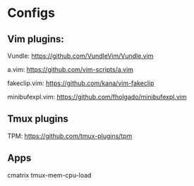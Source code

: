 # Configs

## Vim plugins:

Vundle: https://github.com/VundleVim/Vundle.vim

a.vim: https://github.com/vim-scripts/a.vim

fakeclip.vim: https://github.com/kana/vim-fakeclip

minibufexpl.vim: https://github.com/fholgado/minibufexpl.vim

## Tmux plugins
TPM: https://github.com/tmux-plugins/tpm

## Apps
cmatrix
tmux-mem-cpu-load

